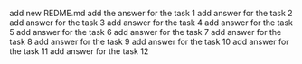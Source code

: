 add new REDME.md
add the answer for the task 1
add answer for the task 2
add answer for the task 3
add answer for the task 4
add answer for the task 5
add answer for the task 6
add answer for the task 7
add answer for the task 8
add answer for the task 9
add answer for the task 10
add answer for the task 11
add answer for the task 12
